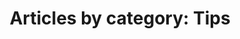 ---
layout: blog_by_category
title: 'Articles by category: Tips'
description: "Articles by category: Tips And Tricks - Grove Technologies - Washington DC's best Mac Support company for Digital Agencies"
category: tips
permalink: "/blog/category/tips/"
image: /assets/img/banner/welcome.png
tagline: "<br>Our Blog"
---